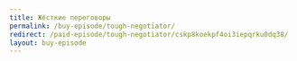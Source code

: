 ```yaml
---
title: Жёсткие переговоры
permalink: /buy-episode/tough-negotiator/
redirect: /paid-episode/tough-negotiator/cskp8koekpf4oi3iepqrku0dq38/
layout: buy-episode
---
```

